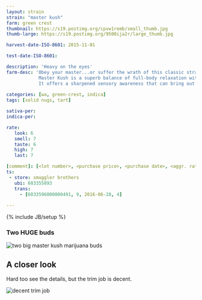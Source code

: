 ```yaml
---
layout: strain
strain: "master kush"
farm: green crest
thumbnail: https://s19.postimg.org/cpvw1remb/small_thumb.jpg
thumb-large: https://s19.postimg.org/9500ija2r/large_thumb.jpg

harvest-date-ISO-8601: 2015-11-01

test-date-ISO-8601: 

description: 'Heavy on the eyes'
farm-desc: 'Obey your master...or suffer the wrath of this classic strain. 
            Master Kush is a superb balance of full-body relaxation without the mind-numbing effect many indica stains produce.
            It offers a sharpened sensory awareness that can bring out the best of any activity. Recommended for: video games and headphone music'
            
categories: [wa, green-crest, indica]
tags: [solid nugs, tart]

sativa-per: 
indica-per: 

rate:
   look: 6
   smell: 7
   taste: 6
   high: 7
   last: 7

[comment]: [<lot number>, <purchase price>, <purchase date>, <aggr. rating (of 5)>]
ts: 
 - store: smuggler brothers
   ubi: 603355893
   trans: 
     - [6033596000000491, 9, 2016-06-28, 4]
            
---
```

{% include JB/setup %}

### Two HUGE buds

![two big master kush marijuana buds](https://s19.postimg.org/3nudrfxrz/WP_20160628_22_57_24_Pro.jpg)

## A closer look

Hard too see the details, but the trim job is decent.

![decent trim job](https://s19.postimg.org/hiso9ws73/WP_20160628_22_57_51_Pro.jpg)
